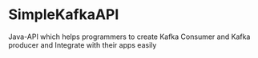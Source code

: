 # SimpleKafkaAPI
Java-API which helps programmers to create Kafka Consumer and Kafka producer and Integrate with their apps easily
